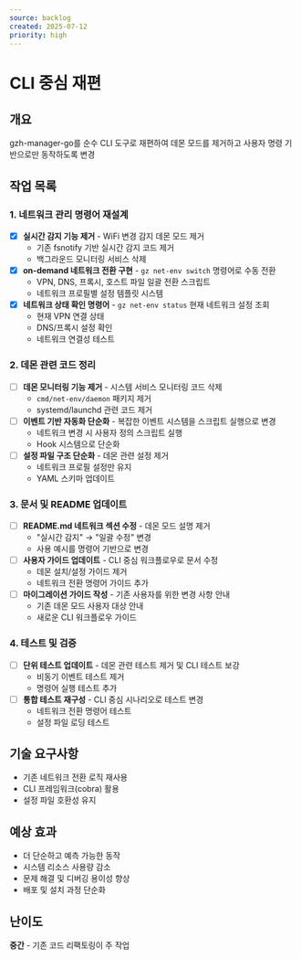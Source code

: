 ```yaml
---
source: backlog
created: 2025-07-12
priority: high
---
```


# CLI 중심 재편

## 개요
gzh-manager-go를 순수 CLI 도구로 재편하여 데몬 모드를 제거하고 사용자 명령 기반으로만 동작하도록 변경

## 작업 목록

### 1. 네트워크 관리 명령어 재설계
- [x] **실시간 감지 기능 제거** - WiFi 변경 감지 데몬 모드 제거
  - 기존 fsnotify 기반 실시간 감지 코드 제거
  - 백그라운드 모니터링 서비스 삭제
- [x] **on-demand 네트워크 전환 구현** - `gz net-env switch` 명령어로 수동 전환
  - VPN, DNS, 프록시, 호스트 파일 일괄 전환 스크립트
  - 네트워크 프로필별 설정 템플릿 시스템
- [x] **네트워크 상태 확인 명령어** - `gz net-env status` 현재 네트워크 설정 조회
  - 현재 VPN 연결 상태
  - DNS/프록시 설정 확인
  - 네트워크 연결성 테스트

### 2. 데몬 관련 코드 정리
- [ ] **데몬 모니터링 기능 제거** - 시스템 서비스 모니터링 코드 삭제
  - `cmd/net-env/daemon` 패키지 제거
  - systemd/launchd 관련 코드 제거
- [ ] **이벤트 기반 자동화 단순화** - 복잡한 이벤트 시스템을 스크립트 실행으로 변경
  - 네트워크 변경 시 사용자 정의 스크립트 실행
  - Hook 시스템으로 단순화
- [ ] **설정 파일 구조 단순화** - 데몬 관련 설정 제거
  - 네트워크 프로필 설정만 유지
  - YAML 스키마 업데이트

### 3. 문서 및 README 업데이트
- [ ] **README.md 네트워크 섹션 수정** - 데몬 모드 설명 제거
  - "실시간 감지" → "일괄 수정" 변경
  - 사용 예시를 명령어 기반으로 변경
- [ ] **사용자 가이드 업데이트** - CLI 중심 워크플로우로 문서 수정
  - 데몬 설치/설정 가이드 제거
  - 네트워크 전환 명령어 가이드 추가
- [ ] **마이그레이션 가이드 작성** - 기존 사용자를 위한 변경 사항 안내
  - 기존 데몬 모드 사용자 대상 안내
  - 새로운 CLI 워크플로우 가이드

### 4. 테스트 및 검증
- [ ] **단위 테스트 업데이트** - 데몬 관련 테스트 제거 및 CLI 테스트 보강
  - 비동기 이벤트 테스트 제거
  - 명령어 실행 테스트 추가
- [ ] **통합 테스트 재구성** - CLI 중심 시나리오로 테스트 변경
  - 네트워크 전환 명령어 테스트
  - 설정 파일 로딩 테스트

## 기술 요구사항
- 기존 네트워크 전환 로직 재사용
- CLI 프레임워크(cobra) 활용
- 설정 파일 호환성 유지

## 예상 효과
- 더 단순하고 예측 가능한 동작
- 시스템 리소스 사용량 감소
- 문제 해결 및 디버깅 용이성 향상
- 배포 및 설치 과정 단순화

## 난이도
**중간** - 기존 코드 리팩토링이 주 작업